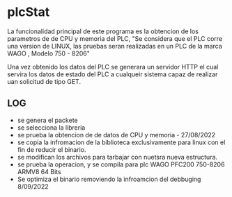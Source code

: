 # plcStat 

La funcionalidad principal de este programa es la obtencion de los parametros de de CPU y memoria del PLC,
"Se considera que el PLC corre una version de LINUX, las pruebas seran realizadas en un PLC de la marca WAGO , Modelo 750 - 8206"

Una vez obtenido los datos del PLC se generara un servidor HTTP el cual servira los datos de estado del PLC a cualqueir sistema capaz de realizar uan solicitud de tipo GET.

## LOG 

* se genera el packete
* se selecciona la libreria
* se prueba la obtencion de de datos de CPU y memoria  -  27/08/2022
* se copia la infromacion de la biblioteca exclusivamente para linux con el fin de reducir el binario.
* se modifican los archivos para tarbajar con nuetsra nueva estructura.
* se prueba la operacion, y se compila para plc WAGO PFC200 750-8206 ARMV8 64 Bits
* Se optimiza el binario removiendo la infroamcion del debbuging 8/09/2022


